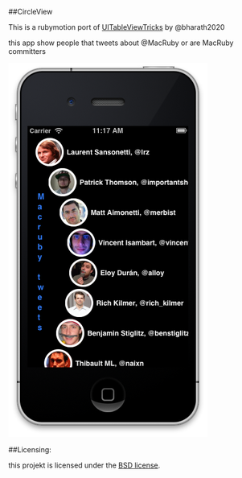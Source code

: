 ##CircleView

This is a rubymotion port of [UITableViewTricks](https://github.com/bharath2020/UITableViewTricks) by @bharath2020

this app show people that tweets about @MacRuby or are MacRuby committers 

![screenshot](https://github.com/seanlilmateus/CircleView/blob/master/screenshot.png?raw=true "Screenshot")


##Licensing:

this projekt is licensed under the [BSD license](http://www.opensource.org/licenses/bsd-license.php).
